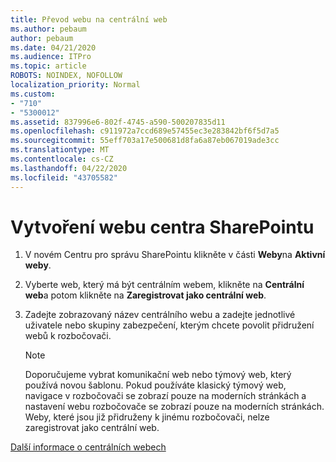 ```yaml
---
title: Převod webu na centrální web
ms.author: pebaum
author: pebaum
ms.date: 04/21/2020
ms.audience: ITPro
ms.topic: article
ROBOTS: NOINDEX, NOFOLLOW
localization_priority: Normal
ms.custom:
- "710"
- "5300012"
ms.assetid: 837996e6-802f-4745-a590-500207835d11
ms.openlocfilehash: c911972a7ccd689e57455ec3e283842bf6f5d7a5
ms.sourcegitcommit: 55eff703a17e500681d8fa6a87eb067019ade3cc
ms.translationtype: MT
ms.contentlocale: cs-CZ
ms.lasthandoff: 04/22/2020
ms.locfileid: "43705582"
---
```

# <a name="create-a-sharepoint-hub-site"></a>Vytvoření webu centra SharePointu

1. V novém Centru pro správu SharePointu klikněte v části **Weby**na **Aktivní weby**.

2. Vyberte web, který má být centrálním webem, klikněte na **Centrální web**a potom klikněte na **Zaregistrovat jako centrální web**.

3. Zadejte zobrazovaný název centrálního webu a zadejte jednotlivé uživatele nebo skupiny zabezpečení, kterým chcete povolit přidružení webů k rozbočovači.

    > [!NOTE]
    >  Doporučujeme vybrat komunikační web nebo týmový web, který používá novou šablonu. Pokud používáte klasický týmový web, navigace v rozbočovači se zobrazí pouze na moderních stránkách a nastavení webu rozbočovače se zobrazí pouze na moderních stránkách. Weby, které jsou již přidruženy k jinému rozbočovači, nelze zaregistrovat jako centrální web.
  
[Další informace o centrálních webech](https://go.microsoft.com/fwlink/?linkid=869149)
  